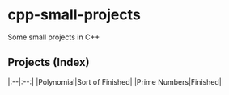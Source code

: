 # cpp-small-projects
Some small projects in C++

## Projects (Index)
|:--|:--:|
|Polynomial|Sort of Finished|
|Prime Numbers|Finished|
